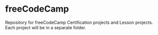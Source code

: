 # freeCodeCamp
Repository for freeCodeCamp Certification projects and Lesson projects.
Each project will be in a separate folder.
